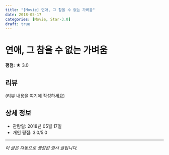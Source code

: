 ```yaml
---
title: "[Movie] 연애, 그 참을 수 없는 가벼움"
date: 2018-05-17
categories: [Movie, Star-3.0]
draft: true
---
```


# 연애, 그 참을 수 없는 가벼움

**평점:** ★ 3.0

## 리뷰

(리뷰 내용을 여기에 작성하세요)

## 상세 정보

- 관람일: 2018년 05월 17일
- 개인 평점: 3.0/5.0

---

*이 글은 자동으로 생성된 임시 글입니다.*

